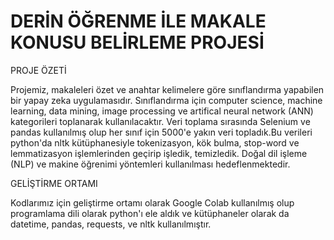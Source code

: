 # DERİN ÖĞRENME İLE MAKALE KONUSU BELİRLEME PROJESİ

PROJE ÖZETİ

Projemiz, makaleleri özet ve anahtar kelimelere göre sınıflandırma yapabilen bir yapay zeka uygulamasıdır. Sınıflandırma için computer science, machine learning, data mining, image processing ve artifical neural network (ANN) kategorileri toplanarak kullanılacaktır. Veri toplama sırasında Selenium ve pandas kullanılmış olup her sınıf için 5000'e yakın veri topladık.Bu verileri python'da nltk kütüphanesiyle tokenizasyon, kök bulma, stop-word ve lemmatizasyon işlemlerinden geçirip işledik, temizledik. Doğal dil işleme (NLP) ve makine öğrenimi yöntemleri kullanılması hedeflenmektedir.

GELİŞTİRME ORTAMI

Kodlarımız için geliştirme ortamı olarak Google Colab kullanılmış olup programlama dili olarak python'ı ele aldık ve kütüphaneler olarak da datetime, pandas, requests, ve nltk kullanılmıştır.
